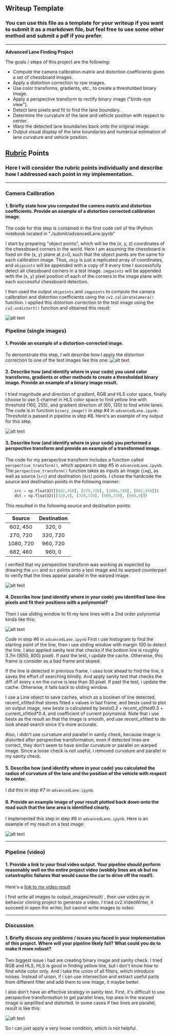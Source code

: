 ## Writeup Template

### You can use this file as a template for your writeup if you want to submit it as a markdown file, but feel free to use some other method and submit a pdf if you prefer.

---

**Advanced Lane Finding Project**

The goals / steps of this project are the following:

* Compute the camera calibration matrix and distortion coefficients given a set of chessboard images.
* Apply a distortion correction to raw images.
* Use color transforms, gradients, etc., to create a thresholded binary image.
* Apply a perspective transform to rectify binary image ("birds-eye view").
* Detect lane pixels and fit to find the lane boundary.
* Determine the curvature of the lane and vehicle position with respect to center.
* Warp the detected lane boundaries back onto the original image.
* Output visual display of the lane boundaries and numerical estimation of lane curvature and vehicle position.

[//]: # (Image References)

[image1]: ./output_images/undistort.jpg "Undistorted"
[image2]: ./test_images/test1.jpg "Road Transformed"
[image3]: ./output_images/binary.jpg "Binary Example"
[image4]: ./output_images/perspective.jpg "Warp Example"
[image5]: ./output_images/color_fit.jpg "Fit Visual"
[image6]: ../output_images/result/image0000.jpg "Output"
[image7]: ./output_images/bad1.jpg "Bad Image"
[video1]: ./project_video.mp4 "Video"

## [Rubric](https://review.udacity.com/#!/rubrics/571/view) Points

### Here I will consider the rubric points individually and describe how I addressed each point in my implementation.  

---

### Camera Calibration

#### 1. Briefly state how you computed the camera matrix and distortion coefficients. Provide an example of a distortion corrected calibration image.

The code for this step is contained in the first code cell of the IPython notebook located in "./submit/advancedLane.ipynb"

I start by preparing "object points", which will be the (x, y, z) coordinates of the chessboard corners in the world. Here I am assuming the chessboard is fixed on the (x, y) plane at z=0, such that the object points are the same for each calibration image.  Thus, `objp` is just a replicated array of coordinates, and `objpoints` will be appended with a copy of it every time I successfully detect all chessboard corners in a test image.  `imgpoints` will be appended with the (x, y) pixel position of each of the corners in the image plane with each successful chessboard detection.  

I then used the output `objpoints` and `imgpoints` to compute the camera calibration and distortion coefficients using the `cv2.calibrateCamera()` function.  I applied this distortion correction to the test image using the `cv2.undistort()` function and obtained this result: 

![alt text][image1]

### Pipeline (single images)

#### 1. Provide an example of a distortion-corrected image.

To demonstrate this step, I will describe how I apply the distortion correction to one of the test images like this one:
![alt text][image2]

#### 2. Describe how (and identify where in your code) you used color transforms, gradients or other methods to create a thresholded binary image.  Provide an example of a binary image result.

I tried magnitude and direction of gradient, RGB and HLS color space, finally choose to use S channel in HLS color space to find yellow line with threshold (160, 255), and gradient direction of (60, 120) to find white lanes. The code is in function `binary_image()` in step #4 in `advancedLane.ipynb`. Threshold is passed in pipeline in step #8. Here's an example of my output for this step.

![alt text][image3]

#### 3. Describe how (and identify where in your code) you performed a perspective transform and provide an example of a transformed image.

The code for my perspective transform includes a function called `perspective_transform()`, which appears in step #5 in `advancedLane.ipynb`.  The `perspective_transform()` function takes as inputs an image (`img`), as well as source (`src`) and destination (`dst`) points.  I chose the hardcode the source and destination points in the following manner:

```python
    src = np.float32([[602,450], [270,720], [1080,720], [682,450]])
    dst = np.float32([[320,0], [320,720], [960,720], [960,0]])
```

This resulted in the following source and destination points:

| Source        | Destination   | 
|:-------------:|:-------------:| 
| 602, 450      | 320, 0        | 
| 270, 720      | 320, 720      |
| 1080, 720     | 960, 720      |
| 682, 460      | 960, 0        |

I verified that my perspective transform was working as expected by drawing the `src` and `dst` points onto a test image and its warped counterpart to verify that the lines appear parallel in the warped image.

![alt text][image4]

#### 4. Describe how (and identify where in your code) you identified lane-line pixels and fit their positions with a polynomial?

Then I use sliding window to fit my lane lines with a 2nd order polynomial kinda like this:

![alt text][image5]

Code in step #6 in `advancedLane.ipynb`
First i use histogram to find the starting point of the line, then i use sliding window with margin 100 to detect the line. I also applied sanity test that checks if the bottom line is roughly 3.7m ((650, 800) pixel). If past the test, i update the cache. Otherwise, this frame is consider as a bad frame and skiped. 

If the line is detected in previous frame, i uses look ahead to find the line, it saves the effort of searching blindly. And apply sanity test that checks the diff of every x on the curve is less than 30 pixel. If past the test, i update the cache. Otherwise, it falls back to sliding window.

I use a Line object to save caches, which as a boolean of line detected, recent_xfitted that stores fitted x values in last frame, and bestx used to plot on output image, new bestx is calculated by bestx*0.3 + recent_xfitted*0.3 + current_xfitted*0.4, and coefficient of current polynomial.
Note that i use bestx as the result so that the image is smooth, and use recent_xfitted to do look ahead search since it's more accurate.

Also, i didn't use curvature and parallel in sanity check, because image is distorted after perspective transformation, even if detected lines are correct, they don't seem to have similar curvature or parallel on warped image. Since a loose check is not useful, i removed curvature and parallel in my sanity check.

#### 5. Describe how (and identify where in your code) you calculated the radius of curvature of the lane and the position of the vehicle with respect to center.

I did this in step #7 in `advancedLane.ipynb`. 

#### 6. Provide an example image of your result plotted back down onto the road such that the lane area is identified clearly.

I implemented this step in step #8 in `advancedLane.ipynb`.  Here is an example of my result on a test image:

![alt text][image6]

---

### Pipeline (video)

#### 1. Provide a link to your final video output.  Your pipeline should perform reasonably well on the entire project video (wobbly lines are ok but no catastrophic failures that would cause the car to drive off the road!).

Here's a [link to my video result](./output_video.mp4)

I first write all images to output_images/result/ , then use video.py in behavior cloning project to generate a video.
I tried cv2.VideoWriter, it succeed in open the writer, but cannot write images to video.

---

### Discussion

#### 1. Briefly discuss any problems / issues you faced in your implementation of this project.  Where will your pipeline likely fail?  What could you do to make it more robust?

Two biggest issue i had are creating binary image and sanity check. 
I tried RGB and HLS, HLS is good in finding yellow line, but i don't know how to find white color only. And i take the union of all filters, which introduce noises. Instead of union, if i can use intersection and extract useful parts from different filter and add them to one image, it maybe better.

I also don't have an effective strategy in sanity test. First, it's difficult to use perspective transformation to get parallel lines, top area in the warped image is amplified and distorted. In some cases if two lines are parallel, result is like this:

![alt text][image7]

So i can just apply a very loose condition, which is not helpful. 
